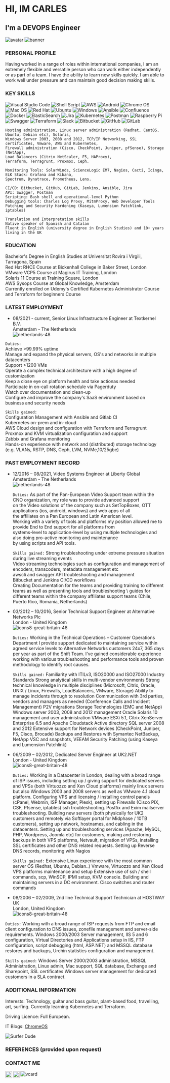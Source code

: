 #  HI, IM CARLES
## I'm a DEVOPS Engineer

![avatar](https://images.weserv.nl/?url=avatars.githubusercontent.com/u/567380?v=4&h=280&w=280&fit=cover&mask=circle&maxage=7d) ![banner](https://s21870.pcdn.co/wp-content/uploads/2016/06/giphy-21.gif)


### PERSONAL PROFILE
Having worked in a range of roles within international companies, I am an extremely flexible and versatile person who can work either independently or as part of a team. I have the ability to learn new skills quickly. I am able to work well under pressure and can maintain good decision making skills.

### KEY SKILLS 
![Visual Studio Code](https://img.shields.io/badge/Visual%20Studio%20Code-0078d7.svg?style=for-the-badge&logo=visual-studio-code&logoColor=white)
![Shell Script](https://img.shields.io/badge/shell_script-%23121011.svg?style=for-the-badge&logo=gnu-bash&logoColor=white)
![AWS](https://img.shields.io/badge/AWS-%23FF9900.svg?style=for-the-badge&logo=amazon-aws&logoColor=white)
![Android](https://img.shields.io/badge/Android-3DDC84?style=for-the-badge&logo=android&logoColor=white)
![Chrome OS](https://img.shields.io/badge/chrome%20os-3d89fc?style=for-the-badge&logo=google%20chrome&logoColor=white)
![Mac OS](https://img.shields.io/badge/mac%20os-000000?style=for-the-badge&logo=macos&logoColor=F0F0F0)
![Red Hat](https://img.shields.io/badge/Red%20Hat-EE0000?style=for-the-badge&logo=redhat&logoColor=white)
![Ubuntu](https://img.shields.io/badge/Ubuntu-E95420?style=for-the-badge&logo=ubuntu&logoColoColor=white)
![Windows](https://img.shields.io/badge/Windows-0078D6?style=for-the-badge&logo=windows&logoColor=white)
![Ansible](https://img.shields.io/badge/ansible-%231A1918.svg?style=for-the-badge&logo=ansible&logoColor=white)
![Confluence](https://img.shields.io/badge/confluence-%23172BF4.svg?style=for-the-badge&logo=confluence&logoColor=white)
![Docker](https://img.shields.io/badge/docker-%230db7ed.svg?style=for-the-badge&logo=docker&logoColor=white)
![ElasticSearch](https://img.shields.io/badge/-ElasticSearch-005571?style=for-the-badge&logo=elasticsearch)
![Jira](https://img.shields.io/badge/jira-%230A0FFF.svg?style=for-the-badge&logo=jira&logoColor=white)
![Kubernetes](https://img.shields.io/badge/kubernetes-%23326ce5.svg?style=for-the-badge&logo=kubernetes&logoColor=white)
![Postman](https://img.shields.io/badge/Postman-FF6C37?style=for-the-badge&logo=postman&logoColor=white)
![Raspberry Pi](https://img.shields.io/badge/-RaspberryPi-C51A4A?style=for-the-badge&logo=Raspberry-Pi)
![Swagger](https://img.shields.io/badge/-Swagger-%23Clojure?style=for-the-badge&logo=swagger&logoColor=white)
![Terraform](https://img.shields.io/badge/terraform-%235835CC.svg?style=for-the-badge&logo=terraform&logoColor=white)
![Slack](https://img.shields.io/badge/Slack-4A154B?style=for-the-badge&logo=slack&logoColor=white)
![Bitbucket](https://img.shields.io/badge/bitbucket-%230047B3.svg?style=for-the-badge&logo=bitbucket&logoColor=white)
![GitHub](https://img.shields.io/badge/github-%23121011.svg?style=for-the-badge&logo=github&logoColor=white)
![GitLab](https://img.shields.io/badge/gitlab-%23181717.svg?style=for-the-badge&logo=gitlab&logoColor=white)
```
Hosting administration, Linux server administration (Redhat, CentOS, Ubuntu, Debian etc), Solaris, 
Windows Server 2003, 2008 and 2012, TCP/IP Networking, SSL certificates, Vmware, AWS and Kubernetes, 
Firewall administration (Cisco, CheckPoint, Juniper, pfSense), Storage (NetApp), 
Load Balancers (Citrix NetScaler, F5, HAProxy), 
Terraform, Terragrunt, Proxmox, Ceph.

Monitoring Tools: SolarWinds, ScienceLogic EM7, Nagios, Cacti, Icinga, ELK Stack: Grafana and Kibana, 
Spectrum, Dynatrace, Prometheus, Lens.

CI/CD: Bitbucket, GitHub, GitLab, Jenkins, Ansible, Jira
API: Swagger, Postman
Scripting: Bash shell and operational-level Python
Debugging tools: Charles Log Proxy, MitmProxy, Web Developer Tools
Patching and Security Hardening (Kaseya, Lumension Patchlink, iptables)

Translation and Interpretation skills
Native speaker of Spanish and Catalan
Fluent in English (university degree in English Studies) and 10+ years living in the UK
```

### EDUCATION
Bachelor's Degree in English Studies at Universitat Rovira i Virgili, Tarragona, Spain \
Red Hat RHCE Course at Bickenhall College in Baker Street, London \
VMware VCP5 Course at Magirus IT Training, London \
Solaris 11 Course at Training Square, London \
AWS Sysops Course at Global Knowledge, Amsterdam \
Currently enrolled on Udemy's Certified Kubernetes Administrator Course and Terraform for beginners Course



### LATEST EMPLOYMENT
- 08/2021 - current, Senior Linux Infrastructure Engineer at Textkernel B.V. \
    Amsterdam - The Netherlands \
    ![netherlands-48](https://user-images.githubusercontent.com/567380/159275409-433cee3c-b6a6-4d6a-aec5-792146a67a91.png)


```Duties:``` \
    Achieve >99.99% uptime \
    Manage and expand the physical servers, OS's and networks in multiple datacenters \
    Support >1200 VMs \
    Operate a complex technical architecture with a high degree of customization \
    Keep a close eye on platform health and take actionas needed \
    Participate in on-call rotation schedule via Pagerduty \
    Watch over documentation and clean-up \
    Configure and improve the company's SaaS environment based on business and security needs


```Skills gained:``` \
    Configuration Management with Ansible and Gitlab CI \
    Kubernetes on-prem and in-cloud \
    AWS Cloud design and configuration with Terraform and Terragrunt \
    Proxmox and KVM virtualization configuration and support \
    Zabbix and Grafana monitoring \
    Hands-on experience with network and (distributed) storage technology (e.g. VLANs, RSTP, DNS, Ceph, LVM, NVMe,10/25gbe)


### PAST EMPLOYMENT RECORD

- 12/2016 – 08/2021, Video Systems Engineer at Liberty Global \
    Amsterdam - The Netherlands \
    ![netherlands-48](https://user-images.githubusercontent.com/567380/159275905-49b0e866-b015-4cd7-bd15-8a14e085de59.png)
	
  `Duties:`
    As part of the Pan-European Video Support team within the CNO organization, my role was to provide advanced support \
    on the Video solutions of the company such as SetTopBoxes, OTT applications (ios, android, windows) and web apps of all \
    the affiliates on a Pan European and Latin American level. \
    Working with a variety of tools and platforms my position allowed me to provide End to End support for all platforms from \
    systems-level to application-level by using multiple technologies and also doing pro-active monitoring and maintenance \
    by using scripts and API tools.

  `Skills gained:`
    Strong troubleshooting under extreme pressure situation during live streaming events \
    Video streaming technologies such as configuration and management of encoders, transcoders, metadata management etc \
    awscli and swagger API troubleshooting and management \
    Bitbucket and Jenkins CI/CD workflows \
    Creating Documentation for the teams and providing training to different teams as well as presenting tools and troubleshooting \      guides for different teams within the company affiliates support teams (Chile, Puerto Rico, Romania, Netherlands)



- 03/2012 – 10/2016, Senior Technical Support Engineer at Alternative Networks Plc \
    London - United Kingdom \
    ![icons8-great-britain-48](https://user-images.githubusercontent.com/567380/159276136-c501abc0-a17b-4b6e-b46b-4f51a2f374c5.png) 
    
  `Duties:`
  Working in the Technical Operations – Customer Operations Department I provide support dedicated to maintaining service within agreed service levels to Alternative Networks customers 24x7, 365 days per year as part of the Shift Team. I've gained considerable experience working with various troubleshooting and performance tools and proven methodology to identify root causes.

  `Skills gained:`
  Familiarity with ITILv3, ISO20000 and ISO27000 Industry Standards
  Strong analytical skills in multi-vendor environments
  Strong technical knowledge in multiple disciplines (Microsoft, Citrix, Oracle, UNIX / Linux, Firewalls, LoadBalancers, VMware, Storage)
  Ability to manage incidents through to resolution
  Communication with 3rd parties, vendors and managers as needed (Conference Calls and Incident Management)
  P2V migrations
  Storage Technologies (EMC and NetApp)
  Windows server 2003, 2008 and 2012 management
  Oracle Solaris 10 management and user administration
  VMware ESXi 5.1, Citrix XenServer Enterprise 6.5 and  Apache Cloudstack
  Active directory 
  SQL server 2008 and 2012
  Extensive support for Network devices (CheckPoint, Juniper, F5, Cisco, Brocade)
  Backups and Restores with Symantec NetBackup, NetApp VSC and snapshots, VEEAM
  Security Patching (using Kaseya and Lumension Patchlink)


- 06/2009 – 02/2012, Dedicated Server Engineer at UK2.NET \
    London - United Kingdom \
    ![icons8-great-britain-48](https://user-images.githubusercontent.com/567380/159276329-f97aff36-044c-4fa1-b5cd-3dd8c8244797.png)

  `Duties:`
  Working in a Datacenter in London, dealing with a broad range of ISP issues, including setting up / giving support for dedicated servers and VPSs (both Virtuozzo and Xen Cloud platforms) mainly linux servers but also Windows 2003 and 2008 servers as well as VMware 4.1 cloud platform. 
  Configuring VPS and licensing / installing control panels (cPanel, Webmin, ISP Manager, Plesk), setting up Firewalls (Cisco PIX, CSF, Pfsense, iptables) ssh troubleshooting. Postfix and Exim mailserver troubleshooting.
  Building new servers (both physically for UK2 customers and remotely via Softlayer portal for Midphase / 10TB customers), setting up network, hostnames, and cabling in the datacenters.
  Setting up and troubleshooting services (Apache, MySQL, PHP, Wordpress, Joomla etc) for customers, making and restoring backups in both VPS platforms, Netvault, migration of VPSs, installing SSL certificates and other DNS related requests.
  Setting up Reverse DNS records, monitoring with Nagios

  `Skills gained:`
  Extensive Linux experience with the most common server OS (Redhat, Ubuntu, Debian..)
  Vmware, Virtuozzo and Xen Cloud VPS platforms maintenance and setup
  Extensive use of ssh / shell commands, scp, WinSCP, IPMI setup, KVM console.
  Building and maintaining servers in a DC environment.
  Cisco switches and router commands


 - 08/2006 – 02/2009, 2nd line Technical Support Technician at HOSTWAY UK \
    London, United Kingdom \
    ![icons8-great-britain-48](https://user-images.githubusercontent.com/567380/159276363-27b56190-63b4-4e26-a0eb-79678593878e.png)
    
  `Duties:`
  Working with a broad range of ISP requests from FTP and email client configuration to DNS issues, zonefile management and server-side requirements.
  Windows 2000/2003 Server management, IIS 5 and 6 configuration, Virtual Directories and Applications setup in IIS, FTP configuration, script debugging (html, ASP.NET) and MSSQL database restores and backups, Urchin statistics configuration and management.

  `Skills gained:`
  Windows Server 2000/2003 administration, MSSQL Administration, Linux admin, Mac support, SQL database, Exchange and Sharepoint, SSL certificates
  Windows server management for dedicated customers in a SLA contract.



### ADDITIONAL INFORMATION
Interests:                 Technology, guitar and bass guitar, plant-based food, travelling, art, surfing. 
                           Currently learning Kubernetes and Terraform.

Driving Licence:           Full European.

IT Blogs:                  [ChromeOS](https://www.linkedin.com/pulse/chromeos-music-from-terminal-tizonia-eq-visualizer-constanti-vazquez/?trackingId=fj5qJ7%2BiQL6gzy6Y%2BQKPqA%3D%3D)

![Surfer Dude](surferdude.png)



### REFERENCES (provided upon request)



### CONTACT ME
<a href="https://www.linkedin.com/in/carlesconstanti/"><img align="left" src="https://raw.githubusercontent.com/yushi1007/yushi1007/main/images/linkedin.svg" alt="Carles Constanti | LinkedIn" width="21px"/></a>

 <a href="https://instagram.com/srpayo"><img align="left" src="https://raw.githubusercontent.com/yushi1007/yushi1007/main/images/instagram.svg" alt="Carles Constanti | Instagram" width="21px"/></a>


![vcard](vcard.jpg)

